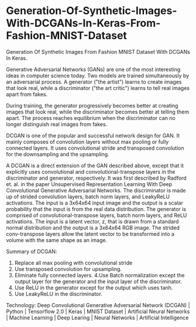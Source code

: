 # Generation-Of-Synthetic-Images-With-DCGANs-In-Keras-From-Fashion-MNIST-Dataset
Generation Of Synthetic Images From Fashion MNIST Dataset With DCGANs In Keras.


Generative Adversarial Networks (GANs) are one of the most interesting ideas in computer science today. Two models are trained simultaneously by an adversarial process. A generator ("the artist") learns to create images that look real, while a discriminator ("the art critic") learns to tell real images apart from fakes.


During training, the generator progressively becomes better at creating images that look real, while the discriminator becomes better at telling them apart. The process reaches equilibrium when the discriminator can no longer distinguish real images from fakes.

DCGAN is one of the popular and successful network design for GAN. It mainly composes of convolution layers without max pooling or fully connected layers. It uses convolutional stride and transposed convolution for the downsampling and the upsampling.


A DCGAN is a direct extension of the GAN described above, except that it explicitly uses convolutional and convolutional-transpose layers in the discriminator and generator, respectively. It was first described by Radford et. al. in the paper Unsupervised Representation Learning With Deep Convolutional Generative Adversarial Networks. The discriminator is made up of strided convolution layers, batch norm layers, and LeakyReLU activations. The input is a 3x64x64 input image and the output is a scalar probability that the input is from the real data distribution. The generator is comprised of convolutional-transpose layers, batch norm layers, and ReLU activations. The input is a latent vector, z, that is drawn from a standard normal distribution and the output is a 3x64x64 RGB image. The strided conv-transpose layers allow the latent vector to be transformed into a volume with the same shape as an image.


Summary of DCGAN:
  1. Replace all max pooling with convolutional stride
  2. Use transposed convolution for upsampling.
  3. Eliminate fully connected layers.
  4.Use Batch normalization except the output layer for the generator and the input layer of the discriminator.
  5. Use ReLU in the generator except for the output which uses tanh.
  6. Use LeakyReLU in the discriminator.
  

Technology: Deep Convolutional Generative Adversarial Network (DCGAN) | Python | Tensorflow 2.0 | Keras | MNIST Dataset | Artificial Neural Networks | Machine Learning | Deep Learing | Neural Networks | Artificial Intelligence

